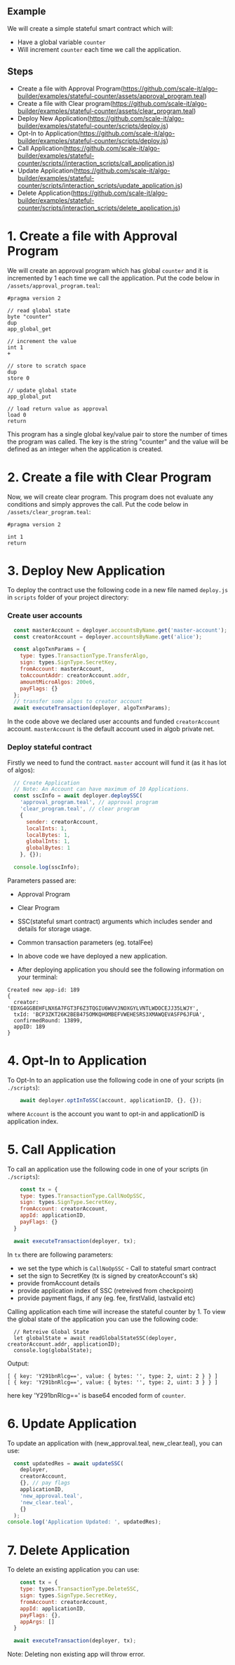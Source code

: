 ## Example

We will create a simple stateful smart contract which will:
- Have a global variable `counter`
- Will increment `counter` each time we call the application.

## Steps

+ Create a file with Approval Program(https://github.com/scale-it/algo-builder/examples/stateful-counter/assets/approval_program.teal)
+ Create a file with Clear program(https://github.com/scale-it/algo-builder/examples/stateful-counter/assets/clear_program.teal)
+ Deploy New Application(https://github.com/scale-it/algo-builder/examples/stateful-counter/scripts/deploy.js)
+ Opt-In to Application(https://github.com/scale-it/algo-builder/examples/stateful-counter/scripts/deploy.js)
+ Call Application(https://github.com/scale-it/algo-builder/examples/stateful-counter/scripts//interaction_scripts/call_application.js)
+ Update Application(https://github.com/scale-it/algo-builder/examples/stateful-counter/scripts/interaction_scripts/update_application.js)
+ Delete Application(https://github.com/scale-it/algo-builder/examples/stateful-counter/scripts/interaction_scripts/delete_application.js)

# 1. Create a file with Approval Program

We will create an approval program which has global `counter` and it is incremented by 1 each time we call the application. Put the code below in `/assets/approval_program.teal`:

```
#pragma version 2

// read global state
byte "counter"
dup
app_global_get

// increment the value
int 1
+

// store to scratch space
dup
store 0

// update global state
app_global_put

// load return value as approval
load 0
return

```

This program has a single global key/value pair to store the number of times the program was called. The key is the string "counter" and the value will be defined as an integer when the application is created.


# 2. Create a file with Clear Program

Now, we will create clear program. This program does not evaluate any conditions and simply approves the call. Put the code below in `/assets/clear_program.teal`:

```
#pragma version 2

int 1
return
```

# 3. Deploy New Application

To deploy the contract use the following code in a new file named `deploy.js` in `scripts` folder of your project directory:

### Create user accounts

```javascript
  const masterAccount = deployer.accountsByName.get('master-account');
  const creatorAccount = deployer.accountsByName.get('alice');

  const algoTxnParams = {
    type: types.TransactionType.TransferAlgo,
    sign: types.SignType.SecretKey,
    fromAccount: masterAccount,
    toAccountAddr: creatorAccount.addr,
    amountMicroAlgos: 200e6,
    payFlags: {}
  };
  // transfer some algos to creator account
  await executeTransaction(deployer, algoTxnParams);
```

In the code above we declared user accounts and funded `creatorAccount` account. `masterAccount` is the default account used in algob private net.

### Deploy stateful contract

Firstly we need to fund the contract. `master` account will fund it (as it has lot of algos):

```javascript
  // Create Application
  // Note: An Account can have maximum of 10 Applications.
  const sscInfo = await deployer.deploySSC(
    'approval_program.teal', // approval program
    'clear_program.teal', // clear program
    {
      sender: creatorAccount,
      localInts: 1,
      localBytes: 1,
      globalInts: 1,
      globalBytes: 1
    }, {});

  console.log(sscInfo);
```

Parameters passed are:
  - Approval Program
  - Clear Program
  - SSC(stateful smart contract) arguments which includes sender and details for storage usage.
  - Common transaction parameters (eg. totalFee)

- In above code we have deployed a new application.

- After deploying application you should see the following information on your terminal:

```
Created new app-id: 189
{
  creator: 'EDXG4GGBEHFLNX6A7FGT3F6Z3TQGIU6WVVJNOXGYLVNTLWDOCEJJ35LWJY',
  txId: 'BCP3ZKT26K2BEB475OMKQHOMBEFVWEHESRS3XMAWQEVASFP6JFUA',
  confirmedRound: 13899,
  appID: 189
}

```

# 4. Opt-In to Application

To Opt-In to an application use the following code in one of your scripts (in `./scripts`):

```javascript
	await deployer.optInToSSC(account, applicationID, {}, {});
```

where `Account` is the account you want to opt-in and applicationID is application index.

# 5. Call Application

To call an application use the following code in one of your scripts (in `./scripts`):

```javascript
	const tx = {
    type: types.TransactionType.CallNoOpSSC,
    sign: types.SignType.SecretKey,
    fromAccount: creatorAccount,
    appId: applicationID,
    payFlags: {}
  }

  await executeTransaction(deployer, tx);
```

In `tx` there are following parameters:
  - we set the type which is `CallNoOpSSC` - Call to stateful smart contract
  - set the sign to SecretKey (tx is signed by creatorAccount's sk)
  - provide fromAccount details
  - provide application index of SSC (retreived from checkpoint)
  - provide payment flags, if any (eg. fee, firstValid, lastvalid etc)

Calling application each time will increase the stateful counter by 1.
To view the global state of the application you can use the following code:

```
  // Retreive Global State
  let globalState = await readGlobalStateSSC(deployer, creatorAccount.addr, applicationID);
  console.log(globalState);
```

Output:

```
[ { key: 'Y291bnRlcg==', value: { bytes: '', type: 2, uint: 2 } } ]
[ { key: 'Y291bnRlcg==', value: { bytes: '', type: 2, uint: 3 } } ]
```

here key 'Y291bnRlcg==' is base64 encoded form of `counter`.

# 6. Update Application

To update an application with (new_approval.teal, new_clear.teal), you can use:

```javascript
  const updatedRes = await updateSSC(
    deployer,
    creatorAccount,
    {}, // pay flags
    applicationID,
    'new_approval.teal',
    'new_clear.teal',
    {}
  );
console.log('Application Updated: ', updatedRes);
```

# 7. Delete Application

To delete an existing application you can use:

```javascript
	const tx = {
    type: types.TransactionType.DeleteSSC,
    sign: types.SignType.SecretKey,
    fromAccount: creatorAccount,
    appId: applicationID,
    payFlags: {},
    appArgs: []
  }

  await executeTransaction(deployer, tx);
```

Note: Deleting non existing app will throw error.
